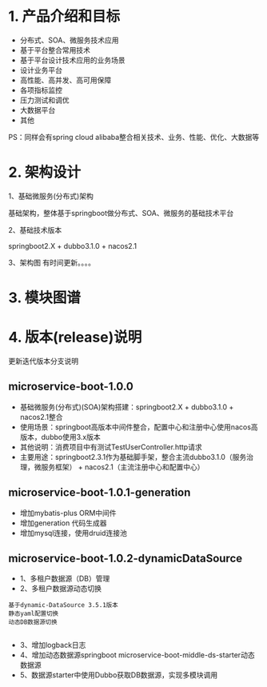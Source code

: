 # 1. 产品介绍和目标
* 分布式、SOA、微服务技术应用
* 基于平台整合常用技术
* 基于平台设计技术应用的业务场景
* 设计业务平台
* 高性能、高并发、高可用保障
* 各项指标监控
* 压力测试和调优
* 大数据平台
* 其他

PS：同样会有spring cloud alibaba整合相关技术、业务、性能、优化、大数据等

# 2. 架构设计
1、基础微服务(分布式)架构

基础架构，整体基于springboot做分布式、SOA、微服务的基础技术平台

2、基础技术版本

springboot2.X + dubbo3.1.0 + nacos2.1

3、架构图
有时间更新。。。。

# 3. 模块图谱

# 4. 版本(release)说明
更新迭代版本分支说明
## microservice-boot-1.0.0
- 基础微服务(分布式)(SOA)架构搭建：springboot2.X + dubbo3.1.0 + nacos2.1整合
- 使用场景：springboot高版本中间件整合，配置中心和注册中心使用nacos高版本，dubbo使用3.x版本
- 其他说明：消费项目中有测试TestUserController.http请求
- 主要用途：springboot2.3.1作为基础脚手架，整合主流dubbo3.1.0（服务治理，微服务框架） + nacos2.1（主流注册中心和配置中心）

## microservice-boot-1.0.1-generation
- 增加mybatis-plus ORM中间件
- 增加generation 代码生成器
- 增加mysql连接，使用druid连接池

## microservice-boot-1.0.2-dynamicDataSource
- 1、多租户数据源（DB）管理 
- 2、多租户数据源动态切换 
```
基于dynamic-DataSource 3.5.1版本 
静态yaml配置切换
动态DB数据源切换
    
```
- 3、增加logback日志 
- 4、增加动态数据源springboot microservice-boot-middle-ds-starter动态数据源
- 5、数据源starter中使用Dubbo获取DB数据源，实现多模块调用





















